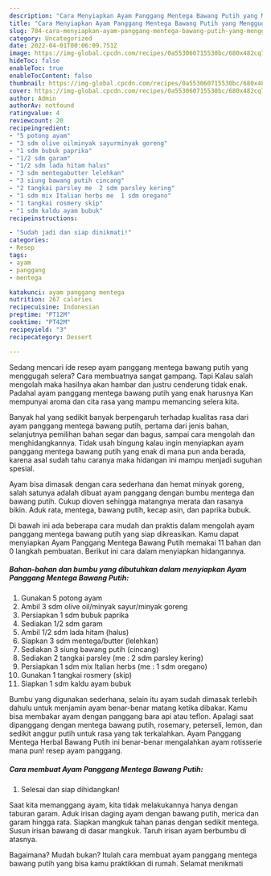 ```yaml
---
description: "Cara Menyiapkan Ayam Panggang Mentega Bawang Putih yang Menggugah Selera "
title: "Cara Menyiapkan Ayam Panggang Mentega Bawang Putih yang Menggugah Selera "
slug: 784-cara-menyiapkan-ayam-panggang-mentega-bawang-putih-yang-menggugah-selera
category: Uncategorized
date: 2022-04-01T00:06:09.751Z
image: https://img-global.cpcdn.com/recipes/0a553060715530bc/680x482cq70/ayam-panggang-mentega-bawang-putih-foto-resep-utama.jpg
hideToc: false
enableToc: true
enableTocContent: false
thumbnail: https://img-global.cpcdn.com/recipes/0a553060715530bc/680x482cq70/ayam-panggang-mentega-bawang-putih-foto-resep-utama.jpg
cover: https://img-global.cpcdn.com/recipes/0a553060715530bc/680x482cq70/ayam-panggang-mentega-bawang-putih-foto-resep-utama.jpg
author: Admin
authorAv: notfound
ratingvalue: 4
reviewcount: 20
recipeingredient:
- "5 potong ayam"
- "3 sdm olive oilminyak sayurminyak goreng"
- "1 sdm bubuk paprika"
- "1/2 sdm garam"
- "1/2 sdm lada hitam halus"
- "3 sdm mentegabutter lelehkan"
- "3 siung bawang putih cincang"
- "2 tangkai parsley me  2 sdm parsley kering"
- "1 sdm mix Italian herbs me  1 sdm oregano"
- "1 tangkai rosmery skip"
- "1 sdm kaldu ayam bubuk"
recipeinstructions:

- "Sudah jadi dan siap dinikmati!"
categories:
- Resep
tags:
- ayam
- panggang
- mentega

katakunci: ayam panggang mentega 
nutrition: 267 calories
recipecuisine: Indonesian
preptime: "PT12M"
cooktime: "PT42M"
recipeyield: "3"
recipecategory: Dessert

---
```



Sedang mencari ide resep ayam panggang mentega bawang putih yang menggugah selera? Cara membuatnya sangat gampang. Tapi Kalau salah mengolah maka hasilnya akan hambar dan justru cenderung tidak enak. Padahal ayam panggang mentega bawang putih yang enak harusnya Kan mempunyai aroma dan cita rasa yang mampu memancing selera kita.


Banyak hal yang sedikit banyak berpengaruh terhadap kualitas rasa dari ayam panggang mentega bawang putih, pertama dari jenis bahan, selanjutnya pemilihan bahan segar dan bagus, sampai cara mengolah dan menghidangkannya. Tidak usah bingung kalau ingin menyiapkan ayam panggang mentega bawang putih yang enak di mana pun anda berada, karena asal sudah tahu caranya maka hidangan ini mampu menjadi suguhan spesial.

Ayam bisa dimasak dengan cara sederhana dan hemat minyak goreng, salah satunya adalah dibuat ayam panggang dengan bumbu mentega dan bawang putih. Cukup dioven sehingga matangnya merata dan rasanya bikin. Aduk rata, mentega, bawang putih, kecap asin, dan paprika bubuk.


Di bawah ini ada beberapa cara mudah dan praktis dalam mengolah ayam panggang mentega bawang putih yang siap dikreasikan. Kamu dapat menyiapkan Ayam Panggang Mentega Bawang Putih memakai 11 bahan dan 0 langkah pembuatan. Berikut ini cara dalam menyiapkan hidangannya.

<!--inarticleads1-->

##### Bahan-bahan dan bumbu yang dibutuhkan dalam menyiapkan Ayam Panggang Mentega Bawang Putih:

1. Gunakan 5 potong ayam
1. Ambil 3 sdm olive oil/minyak sayur/minyak goreng
1. Persiapkan 1 sdm bubuk paprika
1. Sediakan 1/2 sdm garam
1. Ambil 1/2 sdm lada hitam (halus)
1. Siapkan 3 sdm mentega/butter (lelehkan)
1. Sediakan 3 siung bawang putih (cincang)
1. Sediakan 2 tangkai parsley (me : 2 sdm parsley kering)
1. Persiapkan 1 sdm mix Italian herbs (me : 1 sdm oregano)
1. Gunakan 1 tangkai rosmery (skip)
1. Siapkan 1 sdm kaldu ayam bubuk


Bumbu yang digunakan sederhana, selain itu ayam sudah dimasak terlebih dahulu untuk menjamin ayam benar-benar matang ketika dibakar. Kamu bisa membakar ayam dengan panggang bara api atau teflon. Apalagi saat dipanggang dengan mentega bawang putih, rosemary, peterseli, lemon, dan sedikit anggur putih untuk rasa yang tak terkalahkan. Ayam Panggang Mentega Herbal Bawang Putih ini benar-benar mengalahkan ayam rotisserie mana pun! resep ayam panggang. 

<!--inarticleads2-->

##### Cara membuat Ayam Panggang Mentega Bawang Putih:


1. Selesai dan siap dihidangkan!

Saat kita memanggang ayam, kita tidak melakukannya hanya dengan taburan garam. Aduk irisan daging ayam dengan bawang putih, merica dan garam hingga rata. Siapkan mangkuk tahan panas dengan sedikit mentega. Susun irisan bawang di dasar mangkuk. Taruh irisan ayam berbumbu di atasnya. 

Bagaimana? Mudah bukan? Itulah cara membuat ayam panggang mentega bawang putih yang bisa kamu praktikkan di rumah. Selamat menikmati
